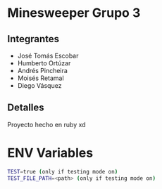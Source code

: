 # Minesweeper Grupo 3

## Integrantes
- José Tomás Escobar
- Humberto Ortúzar
- Andrés Pincheira
- Moisés Retamal
- Diego Vásquez

## Detalles
Proyecto hecho en ruby xd

# ENV Variables
```bash
TEST=true (only if testing mode on)
TEST_FILE_PATH=<path> (only if testing mode on)
```